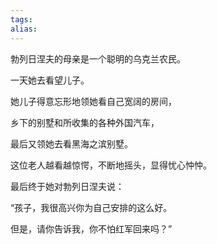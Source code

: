 ```yaml
---
tags: 
alias:
---
```

勃列日涅夫的母亲是一个聪明的乌克兰农民。

一天她去看望儿子。

她儿子得意忘形地领她看自己宽阔的房间，

乡下的别墅和所收集的各种外国汽车，

最后又领她去看黑海之滨别墅。

这位老人越看越惊愕，不断地摇头，显得忧心忡忡。

最后终于她对勃列日涅夫说：

“孩子，我很高兴你为自己安排的这么好。


但是，请你告诉我，你不怕红军回来吗？”

